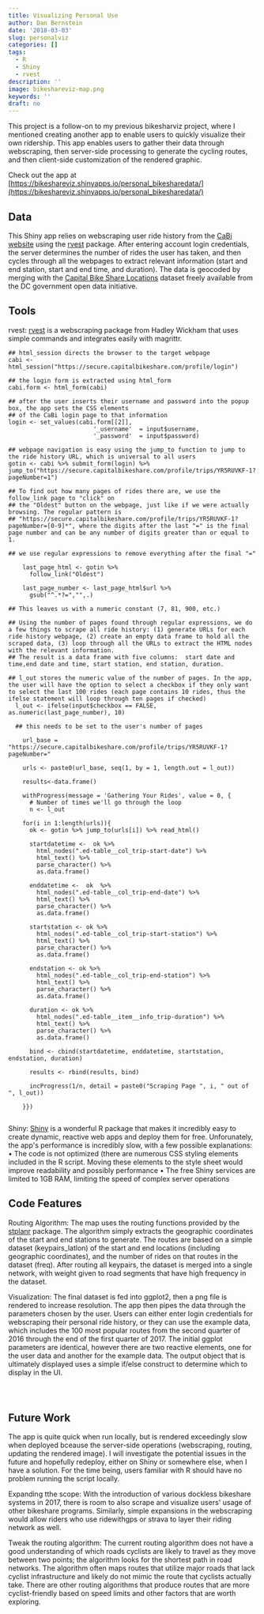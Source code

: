 ```yaml
---
title: Visualizing Personal Use
author: Dan Bernstein
date: '2018-03-03'
slug: personalviz
categories: []
tags:
  - R
  - Shiny
  - rvest
description: ''
image: bikeshareviz-map.png
keywords: ''
draft: no
---
```


This project is a follow-on to my previous bikesharviz project, where I mentioned creating another app to enable users to quickly visualize their own ridership. This app enables users to gather their data through webscraping, then server-side processing to generate the cycling routes, and then client-side customization of the rendered graphic. 

Check out the app at [https://bikeshareviz.shinyapps.io/personal_bikesharedata/](https://bikeshareviz.shinyapps.io/personal_bikesharedata/)

## **Data**  
This Shiny app relies on webscraping user ride history from the [CaBi website](https://www.capitalbikeshare.com/) using the [rvest](https://github.com/hadley/rvest) package. After entering account login credentials, the server determines the number of rides the user has taken, and then cycles through all the webpages to extract relevant information (start and end station, start and end time, and duration). The data is geocoded by merging with the [Capital Bike Share Locations](http://opendata.dc.gov/datasets/capital-bike-share-locations) dataset freely available from the DC government open data initiative.

## **Tools**

rvest: [rvest](https://github.com/hadley/rvest) is a webscraping package from Hadley Wickham that uses simple commands and integrates easily with magrittr. 


```{r}
## html_session directs the browser to the target webpage
cabi <- html_session("https://secure.capitalbikeshare.com/profile/login")

## the login form is extracted using html_form
cabi.form <- html_form(cabi)

## after the user inserts their username and password into the popup box, the app sets the CSS elements
## of the CaBi login page to that information
login <- set_values(cabi.form[[2]],
                        '_username'  = input$username,
                        '_password'  = input$password)
                        
## webpage navigation is easy using the jump_to function to jump to the ride history URL, which is universal to all users
gotin <- cabi %>% submit_form(login) %>% 
jump_to("https://secure.capitalbikeshare.com/profile/trips/YR5RUVKF-1?pageNumber=1") 

## To find out how many pages of rides there are, we use the follow_link page to "click" on 
## the "Oldest" button on the webpage, just like if we were actually browsing. The regular pattern is 
## "https://secure.capitalbikeshare.com/profile/trips/YR5RUVKF-1?pageNumber=[0-9]*", where the digits after the last "=" is the final page number and can be any number of digits greater than or equal to 1. 

## we use regular expressions to remove everything after the final "="
    
    last_page_html <- gotin %>% 
      follow_link("Oldest")
    
    last_page_number <- last_page_html$url %>% 
      gsub("^.*?=","",.)
      
## This leaves us with a numeric constant (7, 81, 900, etc.)
```

```{r}
## Using the number of pages found through regular expressions, we do a few things to scrape all ride history: (1) generate URLs for each ride history webpage, (2) create an empty data frame to hold all the scraped data, (3) loop through all the URLs to extract the HTML nodes with the relevant information. 
## The result is a data frame with five columns:  start date and time,end date and time, start station, end station, duration.

## l_out stores the numeric value of the number of pages. In the app, the user will have the option to select a checkbox if they only want to select the last 100 rides (each page contains 10 rides, thus the ifelse statement will loop through ten pages if checked)
  l_out <- ifelse(input$checkbox == FALSE, as.numeric(last_page_number), 10)  
  
  ## this needs to be set to the user's number of pages

    url_base = "https://secure.capitalbikeshare.com/profile/trips/YR5RUVKF-1?pageNumber="

    urls <- paste0(url_base, seq(1, by = 1, length.out = l_out))
    
    results<-data.frame()  
    
    withProgress(message = 'Gathering Your Rides', value = 0, {
      # Number of times we'll go through the loop
      n <- l_out
      
    for(i in 1:length(urls)){
      ok <- gotin %>% jump_to(urls[i]) %>% read_html()
      
      startdatetime <-  ok %>% 
        html_nodes(".ed-table__col_trip-start-date") %>% 
        html_text() %>% 
        parse_character() %>% 
        as.data.frame()
      
      enddatetime <-  ok  %>% 
        html_nodes(".ed-table__col_trip-end-date") %>% 
        html_text() %>% 
        parse_character() %>% 
        as.data.frame()
      
      startstation <- ok %>% 
        html_nodes(".ed-table__col_trip-start-station") %>% 
        html_text() %>% 
        parse_character() %>% 
        as.data.frame()
      
      endstation <- ok %>% 
        html_nodes(".ed-table__col_trip-end-station") %>% 
        html_text() %>% 
        parse_character() %>% 
        as.data.frame()
      
      duration <- ok %>% 
        html_nodes(".ed-table__item__info_trip-duration") %>% 
        html_text() %>% 
        parse_character() %>% 
        as.data.frame()
      
      bind <- cbind(startdatetime, enddatetime, startstation, endstation, duration)
      
      results <- rbind(results, bind)
      
      incProgress(1/n, detail = paste0("Scraping Page ", i, " out of ", l_out))
      
    }})
    

```


Shiny: [Shiny](https://shiny.rstudio.com/) is a wonderful R package that makes it incredibly easy to create dynamic, reactive web apps and deploy them for free. Unforunately, the app's performance is incredibly slow, with a few possible explanations: 
   •  The code is not optimized (there are numerous CSS styling elements included in the R script. Moving       these elements to the style sheet would improve readability and possibly performance
   •  The free Shiny services are limited to 1GB RAM, limiting the speed of complex server operations


## **Code Features**  
Routing Algorithm: The map uses the routing functions provided by the [stplanr](https://github.com/ropensci/stplanr) package. The algorithm simply extracts the geographic coordinates of the start and end stations to generate. The routes are based on a simple dataset (keypairs_latlon) of the start and end locations (including geographic coordinates), and the number of rides on that routes in the dataset (freq). After routing all keypairs, the dataset is merged into a single network, with weight given to road segments that have high frequency in the dataset. 


Visualization: The final dataset is fed into ggplot2, then a png file is rendered to increase resolution.
The app then pipes the data through the parameters chosen by the user. Users can either enter login credentials for webscraping their personal ride history, or they can use the example data, which includes the 100 most popular routes from the second quarter of 2016 through the end of the first quarter of 2017.
The initial ggplot parameters are identical, however there are two reactive elements, one for the user data and another for the example data. The output object that is ultimately displayed uses a simple if/else construct to determine which to display in the UI. 


```{r}
  
```




```{r}

```

## **Future Work**

The app is quite quick when run locally, but is rendered exceedingly slow when deployed bceause the server-side operations (webscraping, routing, updating the rendered image). I will investigate the potential issues in the future and hopefully redeploy, either on Shiny or somewhere else, when I have a solution. For the time being, users familiar with R should have no problem running the script locally. 

Expanding tthe scope: With the introduction of various dockless bikeshare systems in 2017, there is room to also scrape and visualize users' usage of other bikeshare programs. Similarly, simple expansions in the webscraping would allow riders who use ridewithgps or strava to layer their riding network as well. 


Tweak the routing algorithm: The current routing algorithm does not have a good understanding of which roads cyclists are likely to travel as they move between two points; the algorithm looks for the shortest path in road networks. The algorithm often maps routes that utilize major roads that lack cyclist infrastructure and likely do not mimic the route that cyclists actually take. There are other routing algorithms that produce routes that are more cyclist-friendly based on speed limits and other factors that are worth exploring.



